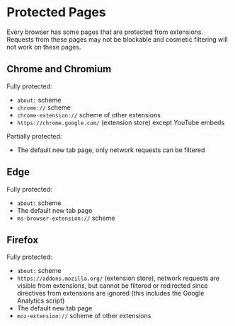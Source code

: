 # Protected Pages

Every browser has some pages that are protected from extensions. Requests from
these pages may not be blockable and cosmetic filtering will not work on these
pages.

## Chrome and Chromium

Fully protected:
* `about:` scheme
* `chrome://` scheme
* `chrome-extension://` scheme of other extensions
* `https://chrome.google.com/` (extension store) except YouTube embeds

Partially protected:
* The default new tab page, only network requests can be filtered

## Edge

Fully protected:
* `about:` scheme
* The default new tab page
* `ms-browser-extension://` scheme

## Firefox

Fully protected:
* `about:` scheme
* `https://addons.mozilla.org/` (extension store), network requests are visible
  from extensions, but cannot be filtered or redirected since directives from
  extensions are ignored (this includes the Google Analytics script)
* The default new tab page
* `moz-extension://` scheme of other extensions
